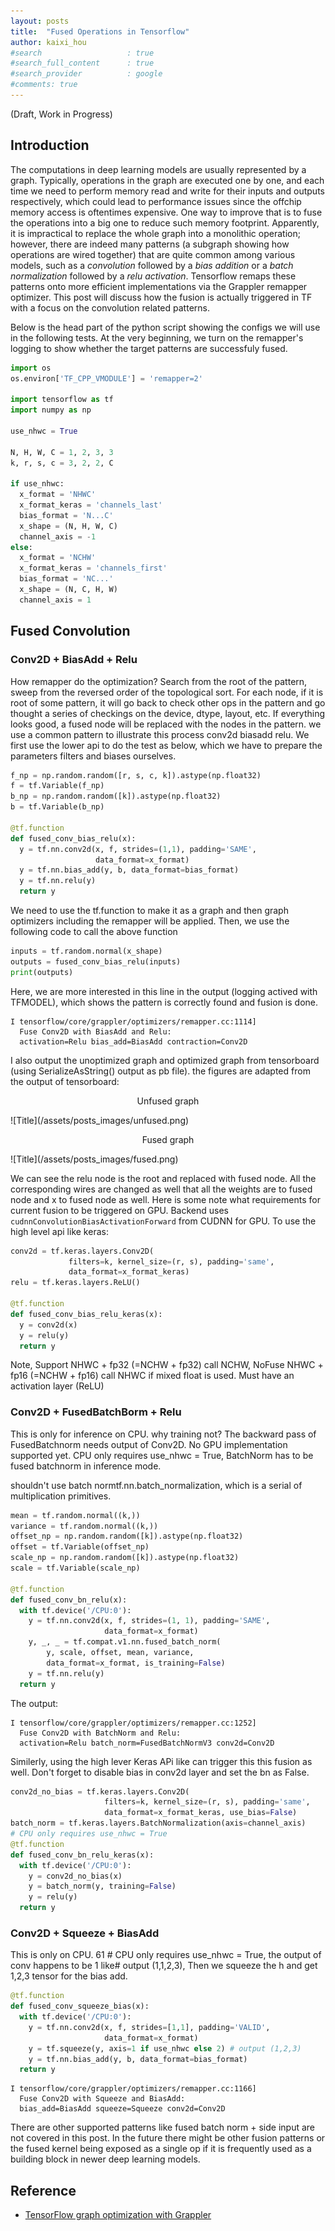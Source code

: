 ```yaml
---
layout: posts
title:  "Fused Operations in Tensorflow"
author: kaixi_hou
#search                   : true
#search_full_content      : true
#search_provider          : google
#comments: true
---
```

(Draft, Work in Progress)
## Introduction
The computations in deep learning models are usually represented by a graph.
Typically, operations in the graph are executed one by one, and each time we need
to perform memory read and write for their inputs and outputs respectively,
which could lead to performance issues since the offchip memory access is
oftentimes expensive. One way to improve that is to fuse the operations into a
big one to reduce such memory footprint. Apparently, it is impractical to replace
the whole graph into a monolithic operation; however, there are indeed many
patterns (a subgraph showing how operations are wired together) that are quite
common among various models, such as a _convolution_ followed by a _bias
addition_ or a _batch normalization_ followed by a _relu activation_. Tensorflow
remaps these patterns onto more efficient implementations via the Grappler
remapper optimizer. This post will discuss how the fusion is actually triggered
in TF with a focus on the convolution related patterns.

Below is the head part of the python script showing the configs we will use in
the following tests. At the very beginning, we turn on the remapper's logging to
show whether the target patterns are successfuly fused.

```python
import os
os.environ['TF_CPP_VMODULE'] = 'remapper=2'

import tensorflow as tf
import numpy as np

use_nhwc = True

N, H, W, C = 1, 2, 3, 3
k, r, s, c = 3, 2, 2, C

if use_nhwc:
  x_format = 'NHWC'
  x_format_keras = 'channels_last'
  bias_format = 'N...C'
  x_shape = (N, H, W, C)
  channel_axis = -1
else:
  x_format = 'NCHW'
  x_format_keras = 'channels_first'
  bias_format = 'NC...'
  x_shape = (N, C, H, W)
  channel_axis = 1
```

## Fused Convolution
### Conv2D + BiasAdd + Relu
How remapper do the optimization?
Search from the root of the pattern, sweep from the reversed order of the topological sort. For each node, if it is root of some pattern, it will go back to check other ops in the pattern and go  thought a series of checkings on the device, dtype, layout, etc. If everything looks good, a fused node will be replaced with the nodes in the pattern.
we use a common pattern to illustrate this process conv2d biasadd relu. We first
use the lower api to do the test as below, which we have to prepare the parameters filters and biases ourselves.
```python
f_np = np.random.random([r, s, c, k]).astype(np.float32)
f = tf.Variable(f_np)
b_np = np.random.random([k]).astype(np.float32)
b = tf.Variable(b_np)

@tf.function
def fused_conv_bias_relu(x):
  y = tf.nn.conv2d(x, f, strides=(1,1), padding='SAME',
                   data_format=x_format)
  y = tf.nn.bias_add(y, b, data_format=bias_format)
  y = tf.nn.relu(y)
  return y
```
We need to use the tf.function to make it as a graph and then graph optimizers including the remapper will be applied.
Then, we use the following code to call the above function
```python
inputs = tf.random.normal(x_shape)
outputs = fused_conv_bias_relu(inputs)
print(outputs)
```

Here, we are more interested in this line in the output (logging actived with TFMODEL), which shows the pattern is correctly found and fusion is done.
```
I tensorflow/core/grappler/optimizers/remapper.cc:1114]
  Fuse Conv2D with BiasAdd and Relu:
  activation=Relu bias_add=BiasAdd contraction=Conv2D
```
I also output the unoptimized graph and optimized graph from tensorboard (using SerializeAsString() output as pb file). the figures are adapted from the output of tensorboard:

<p align=center> Unfused graph </p>
![Title](/assets/posts_images/unfused.png)

<p align=center> Fused graph </p>
![Title](/assets/posts_images/fused.png)


We can see the relu node is the root and replaced with fused node. All the corresponding wires are changed as well that all the weights are to fused node and x to fused node as well.
Here is some note what requirements for current fusion to be triggered on GPU. Backend uses `cudnnConvolutionBiasActivationForward` from CUDNN for GPU.
To use the high level api like keras:

```python
conv2d = tf.keras.layers.Conv2D(
             filters=k, kernel_size=(r, s), padding='same',
             data_format=x_format_keras)
relu = tf.keras.layers.ReLU()

@tf.function
def fused_conv_bias_relu_keras(x):
  y = conv2d(x)
  y = relu(y)
  return y
```
Note, Support NHWC + fp32 (=NCHW + fp32) call NCHW,
NoFuse  NHWC + fp16 (=NCHW + fp16) call NHWC if mixed float is used.
Must have an activation layer (ReLU)


### Conv2D + FusedBatchBorm + Relu
This is only for inference on CPU. why training not? The backward pass of FusedBatchnorm needs output of Conv2D. No GPU implementation supported yet.
CPU only requires use_nhwc = True, BatchNorm has to be fused batchnorm in inference mode.

shouldn't use batch normtf.nn.batch_normalization, which is a serial of multiplication primitives.
```python
mean = tf.random.normal((k,))
variance = tf.random.normal((k,))
offset_np = np.random.random([k]).astype(np.float32)
offset = tf.Variable(offset_np)
scale_np = np.random.random([k]).astype(np.float32)
scale = tf.Variable(scale_np)

@tf.function
def fused_conv_bn_relu(x):
  with tf.device('/CPU:0'):
    y = tf.nn.conv2d(x, f, strides=(1, 1), padding='SAME',
                     data_format=x_format)
    y, _, _ = tf.compat.v1.nn.fused_batch_norm(
        y, scale, offset, mean, variance,
        data_format=x_format, is_training=False)
    y = tf.nn.relu(y)
  return y
```
The output:
```
I tensorflow/core/grappler/optimizers/remapper.cc:1252]
  Fuse Conv2D with BatchNorm and Relu:
  activation=Relu batch_norm=FusedBatchNormV3 conv2d=Conv2D
```
Similerly, using the high lever Keras APi like can trigger this this fusion as well. Don't forget to disable bias in conv2d layer and set the bn as False.
```python
conv2d_no_bias = tf.keras.layers.Conv2D(
                     filters=k, kernel_size=(r, s), padding='same',
                     data_format=x_format_keras, use_bias=False)
batch_norm = tf.keras.layers.BatchNormalization(axis=channel_axis)
# CPU only requires use_nhwc = True
@tf.function
def fused_conv_bn_relu_keras(x):
  with tf.device('/CPU:0'):
    y = conv2d_no_bias(x)
    y = batch_norm(y, training=False)
    y = relu(y)
  return y
```
### Conv2D + Squeeze + BiasAdd
This is only on CPU.
61 # CPU only requires use_nhwc = True, the output of conv happens to be 1 like# output (1,1,2,3), Then we squeeze the h and get 1,2,3 tensor for the bias add.
```python
@tf.function
def fused_conv_squeeze_bias(x):
  with tf.device('/CPU:0'):
    y = tf.nn.conv2d(x, f, strides=[1,1], padding='VALID',
                     data_format=x_format) 
    y = tf.squeeze(y, axis=1 if use_nhwc else 2) # output (1,2,3)
    y = tf.nn.bias_add(y, b, data_format=bias_format)
  return y
```
```
I tensorflow/core/grappler/optimizers/remapper.cc:1166]
  Fuse Conv2D with Squeeze and BiasAdd:
  bias_add=BiasAdd squeeze=Squeeze conv2d=Conv2D
```

There are other supported patterns like fused batch norm + side input are not covered in this post. In the future there might be other fusion patterns or the fused kernel being exposed as a single op if it is frequently used as a building block in newer deep learning models.

## Reference
* [TensorFlow graph optimization with Grappler](https://www.tensorflow.org/guide/graph_optimization)

